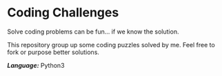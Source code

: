 # Coding Challenges

Solve coding problems can be fun... if we know the solution.

This repository group up some coding puzzles solved by me. Feel free to fork or purpose better solutions.

***Language:*** Python3
